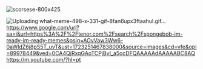 ![scorsese-800x425](https://github.com/user-attachments/assets/6788d9e0-ebc7-44bd-b94b-269c18b3e217)

![Uploading what-meme-498-x-331-gif-8fan6upx3ftaahul.gif…]()
https://www.google.com/url?sa=i&url=https%3A%2F%2Ftenor.com%2Fsearch%2Fspongebob-im-ready-im-ready-memes&psig=AOvVaw3Ww6-0aWIdZ6j8pS5T_uvT&ust=1723251467838000&source=images&cd=vfe&opi=89978449&ved=0CA4QjRxqGAoTCPjBvI_a5ocDFQAAAAAdAAAAABC8AQ
https://m.youtube.com/?hl=pt
